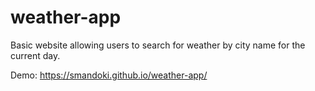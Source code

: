 # weather-app
Basic website allowing users to search for weather by city name for the current day.

Demo: https://smandoki.github.io/weather-app/
